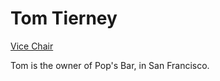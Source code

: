 # Tom Tierney

[Vice Chair](../roles/vice-chair.md)

Tom is the owner of Pop's Bar, in San Francisco.

